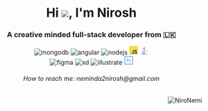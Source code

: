 <h1 align="center">Hi <img src="https://raw.githubusercontent.com/blackcater/blackcater/main/images/Hi.gif" height="32" />, I'm Nirosh</h1>

<h3 align="center">A creative minded full-stack developer from 🇱🇰</h3>

<div align="center">
  <img src="https://www.vectorlogo.zone/logos/mongodb/mongodb-icon.svg" alt="mongodb" width="20"/>
  <img src="https://www.vectorlogo.zone/logos/angular/angular-icon.svg" alt="angular" width="20"/>
  <img src="https://www.vectorlogo.zone/logos/nodejs/nodejs-icon.svg" alt="nodejs" width="20"/>
  <img src="https://raw.githubusercontent.com/devicons/devicon/master/icons/javascript/javascript-original.svg" alt="js" width="20"/>
  <img src="https://raw.githubusercontent.com/devicons/devicon/master/icons/java/java-original.svg" alt="java" width="20"/><br>
  <img src="https://www.vectorlogo.zone/logos/figma/figma-icon.svg" alt="figma" width="20"/>
  <img src="https://cdn.worldvectorlogo.com/logos/adobe-xd.svg" alt="xd" width="20"/>
  <img src="https://www.vectorlogo.zone/logos/adobe_illustrator/adobe_illustrator-icon.svg" alt="illustrate" width="20"/>
  <img src="https://raw.githubusercontent.com/devicons/devicon/master/icons/photoshop/photoshop-line.svg" alt="ps" width="20"/>
</div>

<h6 align="center">How to reach me: neminda2nirosh@gmail.com</h6>

<p align="right"> <img src="https://komarev.com/ghpvc/?username=NiroNemi&label=Profile%20views&color=blue&style=flat" alt="NiroNemi" /> </p>
